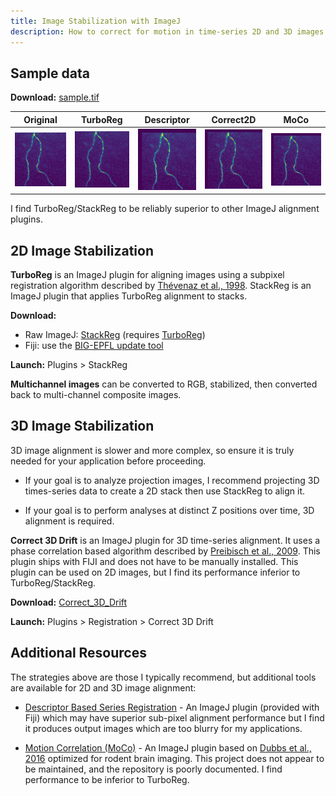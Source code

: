 ```yaml
---
title: Image Stabilization with ImageJ
description: How to correct for motion in time-series 2D and 3D images
---
```


## Sample data

**Download:** [sample.tif](sample.tif)

Original | TurboReg | Descriptor | Correct2D | MoCo
---|---|---|---|---
![](sample.gif)|![](stabilized.gif)|![](stabilized2.gif)|![](stabilized3.gif)|![](stabilized3.gif)

I find TurboReg/StackReg to be reliably superior to other ImageJ alignment plugins.

## 2D Image Stabilization

**TurboReg** is an ImageJ plugin for aligning images using a subpixel registration algorithm described by [Thévenaz et al., 1998](https://ieeexplore.ieee.org/document/650848). StackReg is an ImageJ plugin that applies TurboReg alignment to stacks. 

**Download:** 
* Raw ImageJ: [StackReg](http://bigwww.epfl.ch/thevenaz/stackreg/) (requires [TurboReg](http://bigwww.epfl.ch/thevenaz/turboreg/))
* Fiji: use the [BIG-EPFL update tool](https://imagej.net/update-sites/big-epfl)

**Launch:** Plugins > StackReg

**Multichannel images** can be converted to RGB, stabilized, then converted back to multi-channel composite images.

## 3D Image Stabilization

3D image alignment is slower and more complex, so ensure it is truly needed for your application before proceeding.

* If your goal is to analyze projection images, I recommend projecting 3D times-series data to create a 2D stack then use StackReg to align it.

* If your goal is to perform analyses at distinct Z positions over time, 3D alignment is required.

**Correct 3D Drift** is an ImageJ plugin for 3D time-series alignment. It uses a phase correlation based algorithm described by [Preibisch et al., 2009](https://www.ncbi.nlm.nih.gov/pmc/articles/PMC2682522/). This plugin ships with FIJI and does not have to be manually installed. This plugin can be used on 2D images, but I find its performance inferior to TurboReg/StackReg.

**Download:** [Correct_3D_Drift](https://github.com/fiji/Correct_3D_Drift)

**Launch:** Plugins > Registration > Correct 3D Drift

## Additional Resources

The strategies above are those I typically recommend, but additional tools are available for 2D and 3D image alignment:

* [Descriptor Based Series Registration](https://github.com/fiji/Descriptor_based_registration) - An ImageJ plugin (provided with Fiji) which may have superior sub-pixel alignment performance but I find it produces output images which are too blurry for my applications.

* [Motion Correlation (MoCo)](https://github.com/NTCColumbia/moco) - An ImageJ plugin based on [Dubbs et al., 2016](https://doi.org/10.3389/fninf.2016.00006) optimized for rodent brain imaging. This project does not appear to be maintained, and the repository is poorly documented. I find performance to be inferior to TurboReg.
